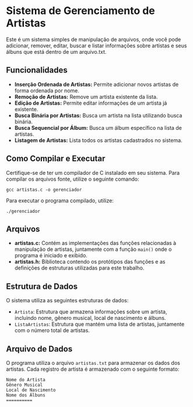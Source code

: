# Sistema de Gerenciamento de Artistas

Este é um sistema simples de manipulação de arquivos, onde você pode adicionar, remover, editar, buscar e listar informações sobre artistas e seus álbuns que está dentro de um arquivo.txt.

## Funcionalidades

- **Inserção Ordenada de Artistas:** Permite adicionar novos artistas de forma ordenada por nome.
- **Remoção de Artistas:** Remove um artista existente da lista.
- **Edição de Artistas:** Permite editar informações de um artista já existente.
- **Busca Binária por Artistas:** Busca um artista na lista utilizando busca binária.
- **Busca Sequencial por Álbum:** Busca um álbum específico na lista de artistas.
- **Listagem de Artistas:** Lista todos os artistas cadastrados no sistema.

## Como Compilar e Executar

Certifique-se de ter um compilador de C instalado em seu sistema. Para compilar os arquivos fonte, utilize o seguinte comando:
```
gcc artistas.c -o gerenciador
```
Para executar o programa compilado, utilize:
```
./gerenciador
```

## Arquivos

- **artistas.c:** Contém as implementações das funções relacionadas à manipulação de artistas, juntamente com a função `main()` onde o programa é iniciado e exibido.
- **artistas.h:** Biblioteca contendo os protótipos das funções e as definições de estruturas utilizadas para este trabalho.

## Estrutura de Dados

O sistema utiliza as seguintes estruturas de dados:

- `Artista`: Estrutura que armazena informações sobre um artista, incluindo nome, gênero musical, local de nascimento e álbuns.
- `ListaArtistas`: Estrutura que mantém uma lista de artistas, juntamente com o número total de artistas.

## Arquivo de Dados

O programa utiliza o arquivo `artistas.txt` para armazenar os dados dos artistas. Cada registro de artista é armazenado com o seguinte formato:
```
Nome do Artista
Gênero Musical
Local de Nascimento
Nome dos Álbuns
==========
```


